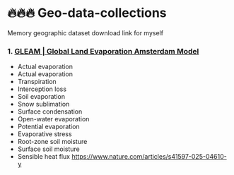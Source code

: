 # :fire::fire::fire: Geo-data-collections
Memory geographic dataset download link for myself

### 1. [GLEAM | Global Land Evaporation Amsterdam Model](https://www.gleam.eu/)
- Actual evaporation</span>
- Actual evaporation
- Transpiration
- Interception loss
- Soil evaporation
- Snow sublimation
- Surface condensation
- Open-water evaporation
- Potential evaporation
- Evaporative stress
- Root-zone soil moisture
- Surface soil moisture
- Sensible heat flux
https://www.nature.com/articles/s41597-025-04610-y

